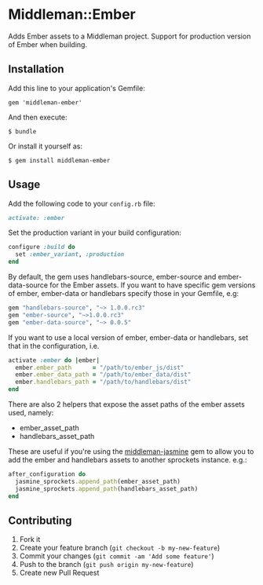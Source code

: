 # Middleman::Ember

Adds Ember assets to a Middleman project. Support for production version of Ember when building.

## Installation

Add this line to your application's Gemfile:

    gem 'middleman-ember'

And then execute:

    $ bundle

Or install it yourself as:

    $ gem install middleman-ember

## Usage

Add the following code to your `config.rb` file:
```ruby
activate: :ember
```

Set the production variant in your build configuration:
```ruby
configure :build do
  set :ember_variant, :production
end
```

By default, the gem uses handlebars-source, ember-source and ember-data-source for the Ember assets. If you want to have specific gem versions of ember, ember-data or handlebars specify those in your Gemfile, e.g:

```ruby
gem "handlebars-source", "~> 1.0.0.rc3"
gem "ember-source", "~>1.0.0.rc3"
gem "ember-data-source", "~> 0.0.5"

```

If you want to use a local version of ember, ember-data or handlebars, set that in the configuration, i.e.
```ruby
activate :ember do |ember|
  ember.ember_path      = "/path/to/ember_js/dist"
  ember.ember_data_path = "/path/to/ember_data/dist"
  ember.handlebars_path = "/path/to/handlebars/dist"
end
```

There are also 2 helpers that expose the asset paths of the ember assets used, namely:
* ember_asset_path
* handlebars_asset_path

These are useful if you're using the [middleman-jasmine](https://github.com/mrship/middleman-jasmine) gem to allow you to add the ember and handlebars assets to another sprockets instance. e.g.:
```ruby
after_configuration do
  jasmine_sprockets.append_path(ember_asset_path)
  jasmine_sprockets.append_path(handlebars_asset_path)
end
```

## Contributing

1. Fork it
2. Create your feature branch (`git checkout -b my-new-feature`)
3. Commit your changes (`git commit -am 'Add some feature'`)
4. Push to the branch (`git push origin my-new-feature`)
5. Create new Pull Request
